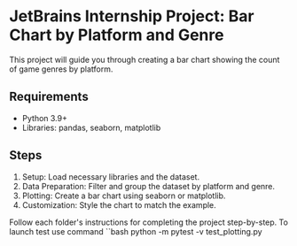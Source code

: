 
# JetBrains Internship Project: Bar Chart by Platform and Genre

This project will guide you through creating a bar chart showing the count of game genres by platform.

## Requirements
- Python 3.9+
- Libraries: pandas, seaborn, matplotlib

## Steps
1. Setup: Load necessary libraries and the dataset.
2. Data Preparation: Filter and group the dataset by platform and genre.
3. Plotting: Create a bar chart using seaborn or matplotlib.
4. Customization: Style the chart to match the example.

Follow each folder's instructions for completing the project step-by-step.
To launch test use command
``bash
python -m pytest -v test_plotting.py
